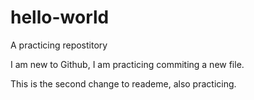 # hello-world
A practicing repostitory

I am new to Github, I am practicing commiting a new file.

This is the second change to reademe, also practicing.
